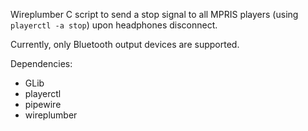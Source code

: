Wireplumber C script to send a stop signal to all MPRIS players
(using `playerctl -a stop`) upon headphones disconnect.

Currently, only Bluetooth output devices are supported.

Dependencies:
* GLib
* playerctl
* pipewire
* wireplumber

